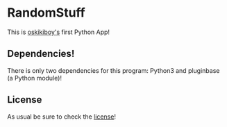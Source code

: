 # RandomStuff
This is [oskikiboy's](https://github.com/oskikiboy) first Python App!

## Dependencies!
There is only two dependencies for this program: Python3 and pluginbase (a Python module)!

## License
As usual be sure to check the [license](https://github.com/oskikiboy/RandomStuff/blob/master/LICENSE)!
